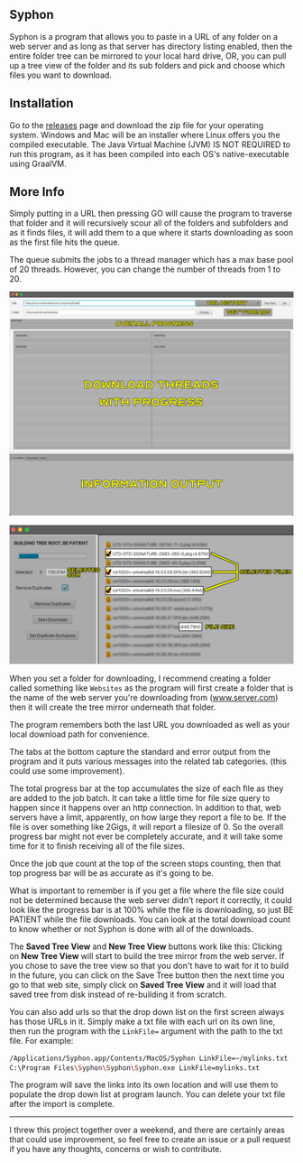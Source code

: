 ## Syphon

Syphon is a program that allows you to paste in a URL of any folder on a web server and as long as that server has directory listing enabled, then the entire folder tree can be mirrored to your local hard drive, OR, you can pull up a tree view of the folder and its sub folders and pick and choose which files you want to download.

## Installation
Go to the [releases](https://github.com/EasyG0ing1/Syphon/releases) page and download the zip file for your operating system. Windows and Mac will be an installer where Linux offers you the compiled executable. The Java Virtual Machine (JVM) IS NOT REQUIRED to run this program, as it has been compiled into each OS's native-executable using GraalVM.

## More Info
Simply putting in a URL then pressing GO will cause the program to traverse that folder and it will recursively scour all of the folders and subfolders and as it finds files, it will add them to a que where it starts downloading as soon as the first file hits the queue.

The queue submits the jobs to a thread manager which has a max base pool of 20 threads. However, you can change the number of threads from 1 to 20.

![MainScreen](./Images/MainScreen.png)

![TreeScreen](./Images/TreeScreen.png)

When you set a folder for downloading, I recommend creating a folder called something like `Websites` as the program will first create a folder that is the name of the web server you're downloading from (www.server.com) then it will create the tree mirror underneath that folder.

The program remembers both the last URL you downloaded as well as your local download path for convenience.

The tabs at the bottom capture the standard and error output from the program and it puts various messages into the related tab categories. (this could use some improvement).

The total progress bar at the top accumulates the size of each file as they are added to the job batch. It can take a little time for file size query to happen since it happens over an http connection. In addition to that, web servers have a limit, apparently, on how large they report a file to be. If the file is over something like 2Gigs, it will report a filesize of 0. So the overall progress bar might not ever be completely accurate, and it will take some time for it to finish receiving all of the file sizes.

Once the job que count at the top of the screen stops counting, then that top progress bar will be as accurate as it's going to be.

What is important to remember is if you get a file where the file size could not be determined because the web server didn't report it correctly, it could look like the progress bar is at 100% while the file is downloading, so just BE PATIENT while the file downloads. You can look at the total download count to know whether or not Syphon is done with all of the downloads.

The **Saved Tree View** and **New Tree View** buttons work like this: Clicking on **New Tree View** will start to build the tree mirror from the web server. If you chose to save the tree view so that you don't have to wait for it to build in the future, you can click on the Save Tree button then the next time you go to that web site, simply click on **Saved Tree View** and it will load that saved tree from disk instead of re-building it from scratch.

You can also add urls so that the drop down list on the first screen always has those URLs in it. Simply make a txt file with each url on its own line, then run the program with the `LinkFile=` argument with the path to the txt file. For example:
```Bash
/Applications/Syphon.app/Contents/MacOS/Syphon LinkFile=~/mylinks.txt
C:\Program Files\Syphon\Syphon\Syphon.exe LinkFile=mylinks.txt
```
The program will save the links into its own location and will use them to populate the drop down list at program launch. You can delete your txt file after the import is complete.

___
I threw this project together over a weekend, and there are certainly areas that could use improvement, so feel free to create an issue or a pull request if you have any thoughts, concerns or wish to contribute.
